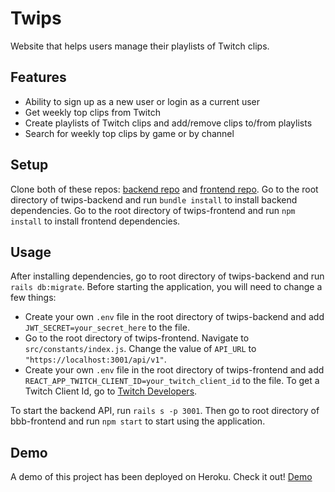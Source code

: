 # Twips
Website that helps users manage their playlists of Twitch clips.

## Features
* Ability to sign up as a new user or login as a current user
* Get weekly top clips from Twitch
* Create playlists of Twitch clips and add/remove clips to/from playlists
* Search for weekly top clips by game or by channel

## Setup
Clone both of these repos: [backend repo](https://github.com/rchowdev/twips-backend) and [frontend repo](https://github.com/rchowdev/twips-frontend).
Go to the root directory of twips-backend and run ```bundle install``` to install backend dependencies.
Go to the root directory of twips-frontend and run ```npm install``` to install frontend dependencies.

## Usage
After installing dependencies, go to root directory of twips-backend and run ```rails db:migrate```. Before starting the application, you will need to change a few things:
* Create your own ```.env``` file in the root directory of twips-backend and add ```JWT_SECRET=your_secret_here``` to the file.
* Go to the root directory of twips-frontend. Navigate to ```src/constants/index.js```. Change the value of ```API_URL``` to ```"https://localhost:3001/api/v1"```.
* Create your own ```.env``` file in the root directory of twips-frontend and add ```REACT_APP_TWITCH_CLIENT_ID=your_twitch_client_id``` to the file. To get a Twitch Client Id, go to [Twitch Developers](https://dev.twitch.tv/). 

To start the backend API, run ```rails s -p 3001```. Then go to root directory of bbb-frontend and run ```npm start``` to start using the application.

## Demo
A demo of this project has been deployed on Heroku. Check it out! [Demo](https://twips-frontend.herokuapp.com/)
